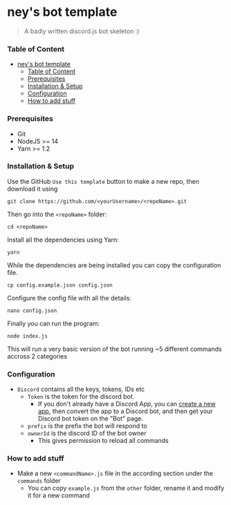 # ney's bot template
> A badly written discord.js bot skeleton :)

### Table of Content

- [ney's bot template](#neys-bot-template)
    - [Table of Content](#table-of-content)
    - [Prerequisites](#prerequisites)
    - [Installation & Setup](#installation--setup)
    - [Configuration](#configuration)
    - [How to add stuff](#how-to-add-stuff)


### Prerequisites
- Git
- NodeJS >= 14
- Yarn >= 1.2


### Installation & Setup

Use the GitHub `Use this template` button to make a new repo, then download it using
```
git clone https://github.com/<yourUsername>/<repoName>.git
```
Then go into the `<repoName>` folder:
```
cd <repoName>
```
Install all the dependencies using Yarn:
```
yarn
```
While the dependencies are being installed you can copy the configuration file.
```
cp config.example.json config.json
```
Configure the config file with all the details:
```
nano config.json
```
Finally you can run the program:
```
node index.js
```
This will run a very basic version of the bot running ~5 different commands accross 2 categories

### Configuration


- `Discord` contains all the keys, tokens, IDs etc
    - `Token` is the token for the discord bot.
        - If you don't already have a Discord App, you can [create a new app](https://discord.com/developers), then convert the app to a Discord bot, and then get your Discord bot token on the "Bot" page.
    - `prefix` is the prefix the bot will respond to
    - `ownerId` is the discord ID of the bot owner
        - This gives permission to reload all commands


### How to add stuff

- Make a new `<commandName>.js` file in the according section under the `commands` folder
  - You can copy `example.js` from the `other` folder, rename it and modify it for a new command
